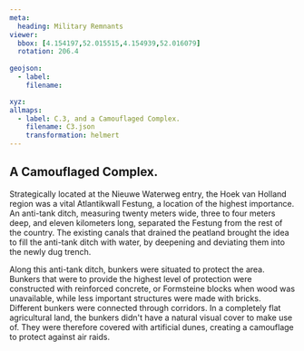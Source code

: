```yaml
---
meta:
  heading: Military Remnants
viewer:
  bbox: [4.154197,52.015515,4.154939,52.016079]
  rotation: 206.4
  
geojson:
  - label:
    filename: 

xyz:
allmaps:
  - label: C.3, and a Camouflaged Complex.
    filename: C3.json
    transformation: helmert
---
```


## A Camouflaged Complex.

Strategically located at the Nieuwe Waterweg entry, the Hoek van Holland region was a vital Atlantikwall Festung, a location of the highest importance. An anti-tank ditch, measuring twenty meters wide, three to four meters deep, and eleven kilometers long, separated the Festung from the rest of the country. The existing canals that drained the peatland brought the idea to fill the anti-tank ditch with water, by deepening and deviating them into the newly dug trench.

Along this anti-tank ditch, bunkers were situated to protect the area. Bunkers that were to provide the highest level of protection were constructed with reinforced concrete, or Formsteine blocks when wood was unavailable, while less important structures were made with bricks. Different bunkers were connected through corridors. In a completely flat agricultural land, the bunkers didn't have a natural visual cover to make use of. They were therefore covered with artificial dunes, creating a camouflage to protect against air raids.